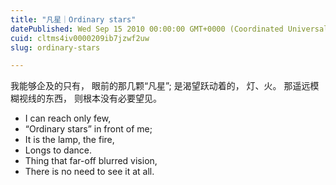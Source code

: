 ```yaml
---
title: "凡星｜Ordinary stars"
datePublished: Wed Sep 15 2010 00:00:00 GMT+0000 (Coordinated Universal Time)
cuid: cltms4iv0000209ib7jzwf2uw
slug: ordinary-stars

---
```



我能够企及的只有，
眼前的那几颗“凡星”;
是渴望跃动着的，
灯、火。
那遥远模糊视线的东西，
则根本没有必要望见。

- I can reach only few,
- “Ordinary stars” in front of me;
- It is the lamp, the fire,
- Longs to dance.
- Thing that far-off blurred vision,
- There is no need to see it at all.